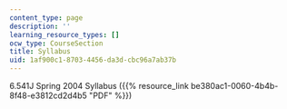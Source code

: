 ```yaml
---
content_type: page
description: ''
learning_resource_types: []
ocw_type: CourseSection
title: Syllabus
uid: 1af900c1-8703-4456-da3d-cbc96a7ab37b
---
```


6.541J Spring 2004 Syllabus ({{% resource_link be380ac1-0060-4b4b-8f48-e3812cd2d4b5 "PDF" %}})